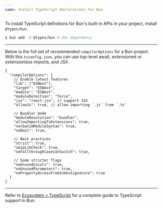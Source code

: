 ```yaml
---
name: Install TypeScript declarations for Bun
---
```


To install TypeScript definitions for Bun's built-in APIs in your project, install `@types/bun`.

```sh
$ bun add -d @types/bun # dev dependency
```

---

Below is the full set of recommended `compilerOptions` for a Bun project. With this `tsconfig.json`, you can use top-level await, extensioned or extensionless imports, and JSX.

```jsonc
{
  "compilerOptions": {
    // Enable latest features
    "lib": ["ESNext"],
    "target": "ESNext",
    "module": "ESNext",
    "moduleDetection": "force",
    "jsx": "react-jsx", // support JSX
    "allowJs": true, // allow importing `.js` from `.ts`

    // Bundler mode
    "moduleResolution": "bundler",
    "allowImportingTsExtensions": true,
    "verbatimModuleSyntax": true,
    "noEmit": true,

    // Best practices
    "strict": true,
    "skipLibCheck": true,
    "noFallthroughCasesInSwitch": true,

    // Some stricter flags
    "noUnusedLocals": true,
    "noUnusedParameters": true,
    "noPropertyAccessFromIndexSignature": true
  }
}
```

---

Refer to [Ecosystem > TypeScript](/docs/runtime/typescript) for a complete guide to TypeScript support in Bun.
